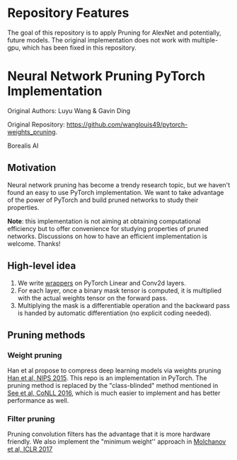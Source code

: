 # Repository Features

The goal of this repository is to apply Pruning for AlexNet and potentially, future models. The original implementation does not work with multiple-gpu, which has been fixed in this repository.

# Neural Network Pruning PyTorch Implementation

Original Authors: Luyu Wang & Gavin Ding

Original Repository: https://github.com/wanglouis49/pytorch-weights_pruning.

Borealis AI

## Motivation
Neural network pruning has become a trendy research topic, but we haven't found an easy to use PyTorch implementation. We want to take advantage of the power of PyTorch and build pruned networks to study their properties.

**Note**: this implementation is not aiming at obtaining computational efficiency but to offer convenience for studying properties of pruned networks. Discussions on how to have an efficient implementation is welcome. Thanks!

## High-level idea
1. We write [wrappers](https://github.com/wanglouis49/pytorch-weights_pruning/blob/master/pruning/layers.py) on PyTorch Linear and Conv2d layers.
2. For each layer, once a binary mask tensor is computed, it is multiplied with the actual weights tensor on the forward pass.
3. Multiplying the mask is a differentiable operation and the backward pass is handed by automatic differentiation (no explicit coding needed).

## Pruning methods

### Weight pruning
Han et al propose to compress deep learning models via weights pruning [Han et al, NIPS 2015](http://papers.nips.cc/paper/5784-learning-both-weights-and-connections-for-efficient-neural-network). This repo is an implementation in PyTorch. The pruning method is replaced by the "class-blinded" method mentioned in [See et al, CoNLL 2016](https://arxiv.org/abs/1606.09274), which is much easier to implement and has better performance as well.

### Filter pruning
Pruning convolution filters has the advantage that it is more hardware friendly. We also implement the "minimum weight'' approach in [Molchanov et al, ICLR 2017](https://arxiv.org/abs/1611.06440)

